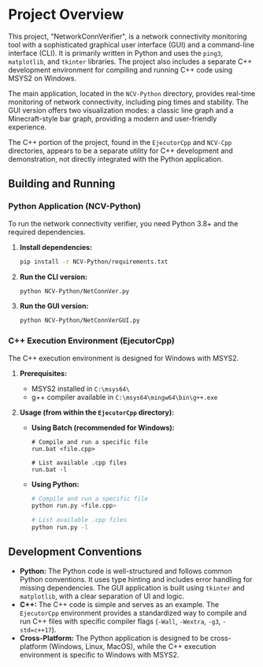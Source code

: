 # Project Overview

This project, "NetworkConnVerifier", is a network connectivity monitoring tool with a sophisticated graphical user interface (GUI) and a command-line interface (CLI). It is primarily written in Python and uses the `ping3`, `matplotlib`, and `tkinter` libraries. The project also includes a separate C++ development environment for compiling and running C++ code using MSYS2 on Windows.

The main application, located in the `NCV-Python` directory, provides real-time monitoring of network connectivity, including ping times and stability. The GUI version offers two visualization modes: a classic line graph and a Minecraft-style bar graph, providing a modern and user-friendly experience.

The C++ portion of the project, found in the `EjecutorCpp` and `NCV-Cpp` directories, appears to be a separate utility for C++ development and demonstration, not directly integrated with the Python application.

## Building and Running

### Python Application (NCV-Python)

To run the network connectivity verifier, you need Python 3.8+ and the required dependencies.

1.  **Install dependencies:**
    ```bash
    pip install -r NCV-Python/requirements.txt
    ```

2.  **Run the CLI version:**
    ```bash
    python NCV-Python/NetConnVer.py
    ```

3.  **Run the GUI version:**
    ```bash
    python NCV-Python/NetConnVerGUI.py
    ```

### C++ Execution Environment (EjecutorCpp)

The C++ execution environment is designed for Windows with MSYS2.

1.  **Prerequisites:**
    *   MSYS2 installed in `C:\msys64\`
    *   g++ compiler available in `C:\msys64\mingw64\bin\g++.exe`

2.  **Usage (from within the `EjecutorCpp` directory):**

    *   **Using Batch (recommended for Windows):**
        ```batch
        # Compile and run a specific file
        run.bat <file.cpp>

        # List available .cpp files
        run.bat -l
        ```

    *   **Using Python:**
        ```bash
        # Compile and run a specific file
        python run.py <file.cpp>

        # List available .cpp files
        python run.py -l
        ```

## Development Conventions

*   **Python:** The Python code is well-structured and follows common Python conventions. It uses type hinting and includes error handling for missing dependencies. The GUI application is built using `tkinter` and `matplotlib`, with a clear separation of UI and logic.
*   **C++:** The C++ code is simple and serves as an example. The `EjecutorCpp` environment provides a standardized way to compile and run C++ files with specific compiler flags (`-Wall`, `-Wextra`, `-g3`, `-std=c++17`).
*   **Cross-Platform:** The Python application is designed to be cross-platform (Windows, Linux, MacOS), while the C++ execution environment is specific to Windows with MSYS2.
